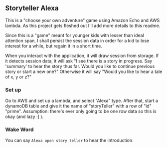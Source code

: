 ## Storyteller Alexa

This is a "choose your own adventure" game using Amazon Echo and AWS lambda.  As this project gets fleshed out I'll add more details to this readme.

Since this is a "game" meant for younger kids with lesser than ideal attention span, I shall persist the session data in order for a kid to lose interest for a while, but regain it in a short time.

When you interact with the application, it will draw session from storage.  If it detects session data, it will ask "I see there is a story in progress.  Say 'summary' to hear the story thus far.  Would you like to continue previous story or start a new one?"  Otherwise it will say "Would you like to hear a tale of x, y or z?"

### Set up
Go to AWS and set up a lambda, and select "Alexa" type.  After that, start a dynamoDB table and give it the name of "storyTeller" with a row of "id" "prime".  Assumption: there's ever only going to be one row data so this is okay (and lazy :] ).


### Wake Word

You can say `Alexa open story teller` to hear the introduction.
